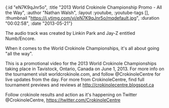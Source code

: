 {:id "eN7K9qJnr5o",
 :title "2013 World Crokinole Championship Promo - All the Way",
 :author "Nathan Walsh",
 :layout :youtube,
 :youtube-tags [],
 :thumbnail "https://i.ytimg.com/vi/eN7K9qJnr5o/mqdefault.jpg",
 :duration "00:02:58",
 :date "2013-05-21"}

The audio track was created by Linkin Park and Jay-Z entitled Numb/Encore.

When it comes to the World Crokinole Championships, it's all about going "all the way".

This is a promotional video for the 2013 World Crokinole Championships taking place in Tavistock, Ontario, Canada on June 1, 2013. For more info on the tournament visit worldcrokinole.com, and follow @CrokinoleCentre for live updates from the day. For more from CrokinoleCentre, find full tournament previews and reviews at http://crokinolecentre.blogspot.ca

Follow crokinole results and action as it's happening on Twitter @CrokinoleCentre, https://twitter.com/CrokinoleCentre
